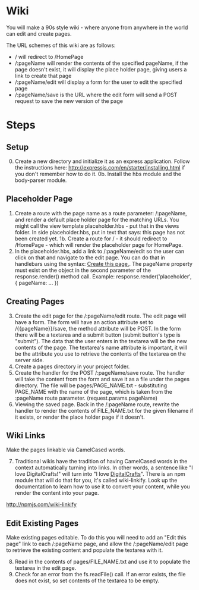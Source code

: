 # Wiki

You will make a 90s style wiki - where anyone from anywhere in the world can edit and create pages.

The URL schemes of this wiki are as follows:

* / will redirect to /HomePage
* /:pageName will render the contents of the specified pageName, if the page doesn't exist, it will display the place holder page, giving users a link to create that page
* /:pageName/edit will display a form for the user to edit the specified page
* /:pageName/save is the URL where the edit form will send a POST request to save the new version of the page

# Steps

## Setup

0. Create a new directory and initialize it as an express application. Follow the instructions here: http://expressjs.com/en/starter/installing.html if you don't remember how to do it.
0b. Install the hbs module and the body-parser module.

## Placeholder Page

1. Create a route with the page name as a route parameter: /:pageName, and render a default place holder page for the matching URLs. You might call the view template placeholder.hbs - put that in the views folder. In side placeholder.hbs, put in text that says: this page has not been created yet.
1b. Create a route for / - it should redirect to /HomePage - which will render the placeholder page for HomePage.
2. In the placeholder.hbs, add a link to /:pageName/edit so the user can click on that and navigate to the edit page. You can do that in handlebars using the syntax: <a href="/{{pageName}}/edit">Create this page.</a>. The pageName property must exist on the object in the second parameter of the response.render() method call. Example: response.render('placeholder', { pageName: ... })

## Creating Pages

3. Create the edit page for the /:pageName/edit route. The edit page will have a form. The form will have an action attribute set to /{{pageName}}/save, the method attribute will be POST. In the form there will be a textarea and a submit button (submit button's type is "submit"). The data that the user enters in the textarea will be the new contents of the page. The textarea's name attribute is important, it will be the attribute you use to retrieve the contents of the textarea on the server side.
4. Create a pages directory in your project folder.
5. Create the handler for the POST /:pageName/save route. The handler will take the content from the form and save it as a file under the pages directory. The file will be pages/PAGE_NAME.txt - substituting PAGE_NAME with the name of the page, which is taken from the :pageName route parameter. (request.params.pageName)
6. Viewing the saved page. Back in the /:pageName route, rewrite the handler to render the contents of FILE_NAME.txt for the given filename if it exists, or render the place holder page if it doesn't.

## Wiki Links

Make the pages linkable via CamelCased words.

7. Traditional wikis have the tradition of having CamelCased words in the context automatically turning into links. In other words, a sentence like "I love DigitalCrafts!" will turn into "I love <a href="/DigitalCrafts">DigitalCrafts</a>". There is an npm module that will do that for you, it's called wiki-linkify. Look up the documentation to learn how to use it to convert your content, while you render the content into your page.

http://npmjs.com/wiki-linkify

## Edit Existing Pages

Make existing pages editable. To do this you will need to add an "Edit this page" link to each /:pageName page, and allow the /:pageName/edit page to retrieve the existing content and populate the textarea with it.

8. Read in the contents of pages/FILE_NAME.txt and use it to populate the textarea in the edit page.
9. Check for an error from the fs.readFile() call. If an error exists, the file does not exist, so set contents of the textarea to be empty.
